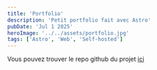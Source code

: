 ```yaml
---
title: 'Portfolio'
description: 'Petit portfolio fait avec Astro'
pubDate: 'Jul 1 2025'
heroImage: '../../assets/portfolio.jpg'
tags: ['Astro', 'Web', 'Self-hosted']
---
```


Vous pouvez trouver le repo github du projet [ici](https://github.com/Fmaxv60/portfolio)
